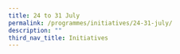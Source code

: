 ```yaml
---
title: 24 to 31 July
permalink: /programmes/initiatives/24-31-july/
description: ""
third_nav_title: Initiatives
---
```

